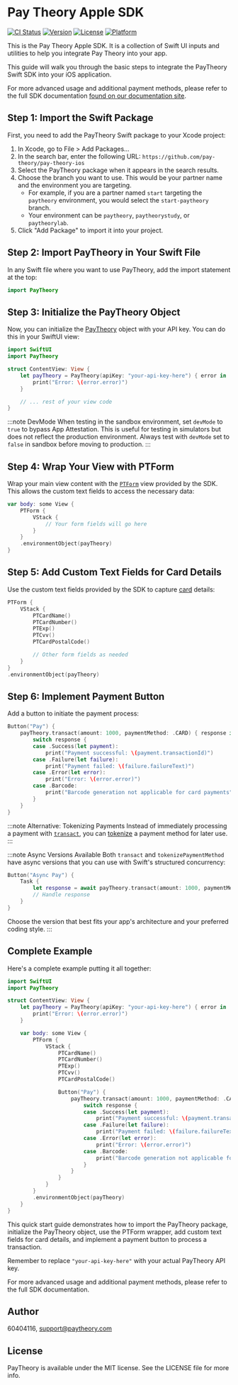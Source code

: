 # Pay Theory Apple SDK

[![CI Status](https://img.shields.io/travis/60404116/PayTheory.svg?style=flat)](https://travis-ci.org/60404116/PayTheory)
[![Version](https://img.shields.io/cocoapods/v/PayTheory.svg?style=flat)](https://cocoapods.org/pods/PayTheory)
[![License](https://img.shields.io/cocoapods/l/PayTheory.svg?style=flat)](https://cocoapods.org/pods/PayTheory)
[![Platform](https://img.shields.io/cocoapods/p/PayTheory.svg?style=flat)](https://cocoapods.org/pods/PayTheory)

This is the Pay Theory Apple SDK. It is a collection of Swift UI inputs and utilities to help you integrate Pay Theory into your app.

This guide will walk you through the basic steps to integrate the PayTheory Swift SDK into your iOS application.

For more advanced usage and additional payment methods, please refer to the full SDK documentation [found on our documentation site](https://docs.paytheory.com/docs/sdk/apple/main).

## Step 1: Import the Swift Package

First, you need to add the PayTheory Swift package to your Xcode project:

1. In Xcode, go to File > Add Packages...
2. In the search bar, enter the following URL: `https://github.com/pay-theory/pay-theory-ios`
3. Select the PayTheory package when it appears in the search results.
4. Choose the branch you want to use. This would be your partner name and the environment you are targeting.
    - For example, if you are a partner named `start` targeting the `paytheory` environment, you would select the `start-paytheory` branch.
    - Your environment can be `paytheory`, `paytheorystudy`, or `paytheorylab`.
5. Click "Add Package" to import it into your project.

## Step 2: Import PayTheory in Your Swift File

In any Swift file where you want to use PayTheory, add the import statement at the top:

```swift
import PayTheory
```

## Step 3: Initialize the PayTheory Object

Now, you can initialize the [PayTheory](pay_theory_class.mdx) object with your API key. You can do this in your SwiftUI view:

```swift
import SwiftUI
import PayTheory

struct ContentView: View {
    let payTheory = PayTheory(apiKey: "your-api-key-here") { error in
        print("Error: \(error.error)")
    }

    // ... rest of your view code
}
```

:::note DevMode
When testing in the sandbox environment, set `devMode` to `true` to bypass App Attestation. This is useful for testing in simulators but does not reflect the production environment. Always test with `devMode` set to `false` in sandbox before moving to production.
:::

## Step 4: Wrap Your View with PTForm

Wrap your main view content with the [`PTForm`](ui_components/pt_form.mdx) view provided by the SDK. This allows the custom text fields to access the necessary data:

```swift
var body: some View {
    PTForm {
        VStack {
            // Your form fields will go here
        }
    }
    .environmentObject(payTheory)
}
```

## Step 5: Add Custom Text Fields for Card Details

Use the custom text fields provided by the SDK to capture [card](ui_components/card_fields.mdx) details:

```swift
PTForm {
    VStack {
        PTCardName()
        PTCardNumber()
        PTExp()
        PTCvv()
        PTCardPostalCode()

        // Other form fields as needed
    }
}
.environmentObject(payTheory)
```

## Step 6: Implement Payment Button

Add a button to initiate the payment process:

```swift
Button("Pay") {
    payTheory.transact(amount: 1000, paymentMethod: .CARD) { response in
        switch response {
        case .Success(let payment):
            print("Payment successful: \(payment.transactionId)")
        case .Failure(let failure):
            print("Payment failed: \(failure.failureText)")
        case .Error(let error):
            print("Error: \(error.error)")
        case .Barcode:
            print("Barcode generation not applicable for card payments")
        }
    }
}
```

:::note Alternative: Tokenizing Payments
Instead of immediately processing a payment with [`transact`](functions/transact.mdx), you can [tokenize](functions/tokenize_payment_method.mdx) a payment method for later use.
:::

:::note Async Versions Available
Both `transact` and `tokenizePaymentMethod` have async versions that you can use with Swift's structured concurrency:

```swift
Button("Async Pay") {
    Task {
        let response = await payTheory.transact(amount: 1000, paymentMethod: .CARD)
        // Handle response
    }
}
```

Choose the version that best fits your app's architecture and your preferred coding style.
:::

## Complete Example

Here's a complete example putting it all together:

```swift
import SwiftUI
import PayTheory

struct ContentView: View {
    let payTheory = PayTheory(apiKey: "your-api-key-here") { error in
        print("Error: \(error.error)")
    }

    var body: some View {
        PTForm {
            VStack {
                PTCardName()
                PTCardNumber()
                PTExp()
                PTCvv()
                PTCardPostalCode()

                Button("Pay") {
                    payTheory.transact(amount: 1000, paymentMethod: .CARD) { response in
                        switch response {
                        case .Success(let payment):
                            print("Payment successful: \(payment.transactionId)")
                        case .Failure(let failure):
                            print("Payment failed: \(failure.failureText)")
                        case .Error(let error):
                            print("Error: \(error.error)")
                        case .Barcode:
                            print("Barcode generation not applicable for card payments")
                        }
                    }
                }
            }
        }
        .environmentObject(payTheory)
    }
}
```

This quick start guide demonstrates how to import the PayTheory package, initialize the PayTheory object, use the PTForm wrapper, add custom text fields for card details, and implement a payment button to process a transaction.

Remember to replace `"your-api-key-here"` with your actual PayTheory API key.

For more advanced usage and additional payment methods, please refer to the full SDK documentation.

## Author

60404116, support@paytheory.com

## License

PayTheory is available under the MIT license. See the LICENSE file for more info.
